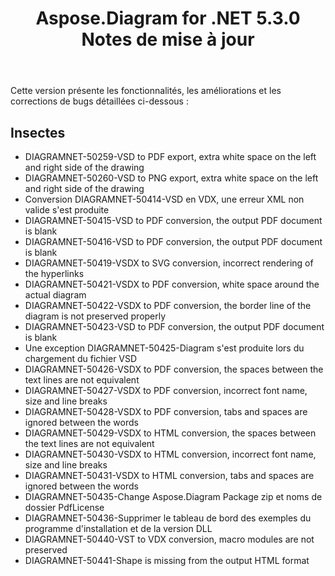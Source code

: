 ﻿---
title: Aspose.Diagram for .NET 5.3.0 Notes de mise à jour
type: docs
weight: 70
url: /fr/net/aspose-diagram-for-net-5-3-0-release-notes/
---
Cette version présente les fonctionnalités, les améliorations et les corrections de bugs détaillées ci-dessous :
## **Insectes**
- DIAGRAMNET-50259-VSD to PDF export, extra white space on the left and right side of the drawing
- DIAGRAMNET-50260-VSD to PNG export, extra white space on the left and right side of the drawing
- Conversion DIAGRAMNET-50414-VSD en VDX, une erreur XML non valide s'est produite
- DIAGRAMNET-50415-VSD to PDF conversion, the output PDF document is blank
- DIAGRAMNET-50416-VSD to PDF conversion, the output PDF document is blank
- DIAGRAMNET-50419-VSDX to SVG conversion, incorrect rendering of the hyperlinks
- DIAGRAMNET-50421-VSDX to PDF conversion, white space around the actual diagram
- DIAGRAMNET-50422-VSDX to PDF conversion, the border line of the diagram is not preserved properly
- DIAGRAMNET-50423-VSD to PDF conversion, the output PDF document is blank
- Une exception DIAGRAMNET-50425-Diagram s'est produite lors du chargement du fichier VSD
- DIAGRAMNET-50426-VSDX to PDF conversion, the spaces between the text lines are not equivalent
- DIAGRAMNET-50427-VSDX to PDF conversion, incorrect font name, size and line breaks
- DIAGRAMNET-50428-VSDX to PDF conversion, tabs and spaces are ignored between the words
- DIAGRAMNET-50429-VSDX to HTML conversion, the spaces between the text lines are not equivalent
- DIAGRAMNET-50430-VSDX to HTML conversion, incorrect font name, size and line breaks
- DIAGRAMNET-50431-VSDX to HTML conversion, tabs and spaces are ignored between the words
- DIAGRAMNET-50435-Change Aspose.Diagram Package zip et noms de dossier PdfLicense
- DIAGRAMNET-50436-Supprimer le tableau de bord des exemples du programme d'installation et de la version DLL
- DIAGRAMNET-50440-VST to VDX conversion, macro modules are not preserved
- DIAGRAMNET-50441-Shape is missing from the output HTML format
